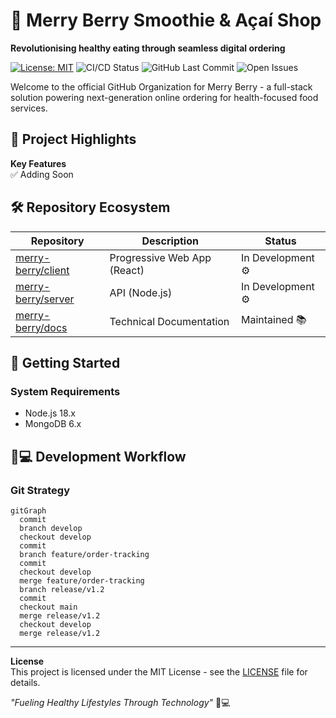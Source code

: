 # 🍓 Merry Berry Smoothie & Açaí Shop

**Revolutionising healthy eating through seamless digital ordering**

[![License: MIT](https://img.shields.io/badge/License-MIT-yellow.svg)](https://opensource.org/licenses/MIT)
![CI/CD Status](https://img.shields.io/badge/CI/CD-Active-success)
![GitHub Last Commit](https://img.shields.io/github/last-commit/merry-berry-acai/client)
![Open Issues](https://img.shields.io/github/issues-raw/merry-berry-acai/T3A2-PartA)

Welcome to the official GitHub Organization for Merry Berry - a full-stack solution powering next-generation online ordering for health-focused food services.

## 🌟 Project Highlights

**Key Features**  
✅ Adding Soon

## 🛠️ Repository Ecosystem

| Repository | Description | Status |
|------------|-------------|--------|
| [merry-berry/client](https://github.com/merry-berry-acai/client) | Progressive Web App (React) | In Development ⚙️ |
| [merry-berry/server](https://github.com/merry-berry-acai/server) | API (Node.js) | In Development ⚙️ |
| [merry-berry/docs](https://github.com/merry-berry-acai/T3A2-Part-A) | Technical Documentation | Maintained 📚 |

## 🚀 Getting Started

### System Requirements
- Node.js 18.x
- MongoDB 6.x

## 🧑💻 Development Workflow

### Git Strategy
```mermaid
gitGraph
  commit
  branch develop
  checkout develop
  commit
  branch feature/order-tracking
  commit
  checkout develop
  merge feature/order-tracking
  branch release/v1.2
  commit
  checkout main
  merge release/v1.2
  checkout develop
  merge release/v1.2
```
---

**License**  
This project is licensed under the MIT License - see the [LICENSE](LICENSE) file for details.

*"Fueling Healthy Lifestyles Through Technology"* 🥤💻

